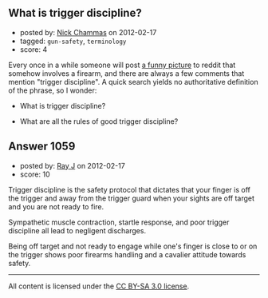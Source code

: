 ## What is trigger discipline?

- posted by: [Nick Chammas](https://stackexchange.com/users/-1/362-nick-chammas) on 2012-02-17
- tagged: `gun-safety`, `terminology`
- score: 4

Every once in a while someone will post [a funny picture][1] to reddit that somehow involves a firearm, and there are always a few comments that mention "trigger discipline". A quick search yields no authoritative definition of the phrase, so I wonder:

* What is trigger discipline? 
* What are all the rules of good trigger discipline?


  [1]: http://www.reddit.com/r/pics/comments/psq14/my_first_time_shooting_a_gun/


## Answer 1059

- posted by: [Ray J](https://stackexchange.com/users/-1/166-ray-j) on 2012-02-17
- score: 10

Trigger discipline is the safety protocol that dictates that your finger is off the trigger and away from the trigger guard when your sights are off target and you are not ready to fire.

Sympathetic muscle contraction, startle response, and poor trigger discipline all lead to negligent discharges. 

Being off target and not ready to engage while one's finger is close to or on the trigger shows poor firearms handling and a cavalier attitude towards safety.



---

All content is licensed under the [CC BY-SA 3.0 license](https://creativecommons.org/licenses/by-sa/3.0/).
